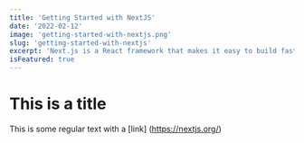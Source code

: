 ```yaml
---
title: 'Getting Started with NextJS'
date: '2022-02-12'
image: 'getting-started-with-nextjs.png'
slug: 'getting-started-with-nextjs'
excerpt: 'Next.js is a React framework that makes it easy to build fast, modern websites and apps.'
isFeatured: true
---
```


# This is a title

This is some regular text with a [link] (https://nextjs.org/)
